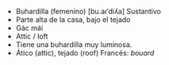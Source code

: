 - Buhardilla (femenino)	[bu.aɾˈdiʎa]	Sustantivo
- Parte alta de la casa, bajo el tejado
- Gác mái
- Attic / loft
- Tiene una buhardilla muy luminosa.
- Ático (attic), tejado (roof)	Francés: *bouard*